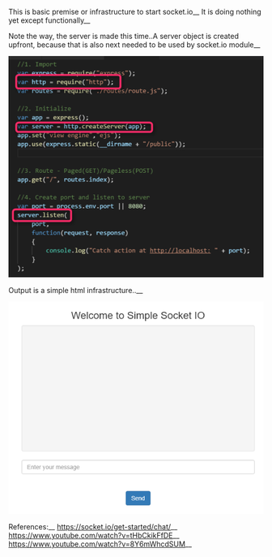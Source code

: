 This is basic premise or infrastructure to start socket.io__
It is doing nothing yet except functionally__

Note the way, the server is made this time..A server object is created upfront, because that is also next needed to be used by socket.io module__

![demo](demo/app.js_demo.png) 

Output is a simple html infrastructure..__

![demo](demo/output_demo.png) 

References:__
https://socket.io/get-started/chat/__
https://www.youtube.com/watch?v=tHbCkikFfDE__
https://www.youtube.com/watch?v=8Y6mWhcdSUM__